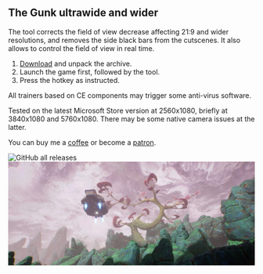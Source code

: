 ## The Gunk ultrawide and wider

The tool corrects the field of view decrease affecting 21:9 and wider resolutions, and removes the side black bars from the cutscenes. It also allows to control the field of view in real time.

1. [Download](/../../releases) and unpack the archive.
2. Launch the game first, followed by the tool.
3. Press the hotkey as instructed.

All trainers based on CE components may trigger some anti-virus software.

Tested on the latest Microsoft Store version at 2560x1080, briefly at 3840x1080 and 5760x1080. There may be some native camera issues at the latter.

You can buy me a [coffee](https://ko-fi.com/rozziroxx) or become a [patron](https://www.patreon.com/rozzi).

![GitHub all releases](https://img.shields.io/github/downloads/RoseTheFlower/TheGunkUltrawide/total?style=flat-square)
![](preview.jpg)

